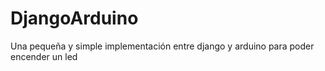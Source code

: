 DjangoArduino
=============

Una pequeña y simple implementación entre django y arduino para poder encender un led
